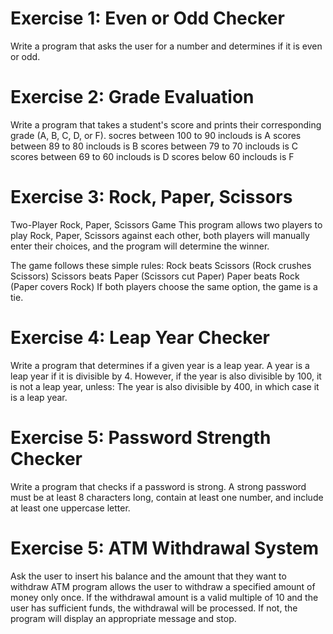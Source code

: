 # Exercise 1: Even or Odd Checker

Write a program that asks the user for a number and determines if it is even or odd.

# Exercise 2: Grade Evaluation

Write a program that takes a student's score and prints their corresponding grade (A, B, C, D, or F).
socres between 100 to 90 inclouds is A
scores between 89 to 80 inclouds is B
scores between 79 to 70 inclouds is C
scores between 69 to 60 inclouds is D
scores below 60 inclouds is F

# Exercise 3: Rock, Paper, Scissors

Two-Player Rock, Paper, Scissors Game
This program allows two players to play Rock, Paper, Scissors against each other, both players will manually enter their choices, and the program will determine the winner.

The game follows these simple rules:
Rock beats Scissors (Rock crushes Scissors)
Scissors beats Paper (Scissors cut Paper)
Paper beats Rock (Paper covers Rock)
If both players choose the same option, the game is a tie.

# Exercise 4: Leap Year Checker

Write a program that determines if a given year is a leap year.
A year is a leap year if it is divisible by 4.
However, if the year is also divisible by 100, it is not a leap year, unless:
The year is also divisible by 400, in which case it is a leap year.

# Exercise 5: Password Strength Checker

Write a program that checks if a password is strong. A strong password must be at least 8 characters long, contain at least one number, and include at least one uppercase letter.

# Exercise 5: ATM Withdrawal System

Ask the user to insert his balance and the amount that they want to withdraw
ATM program allows the user to withdraw a specified amount of money only once. If the withdrawal amount is a valid multiple of 10 and the user has sufficient funds, the withdrawal will be processed. If not, the program will display an appropriate message and stop.
